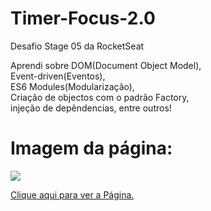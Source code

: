 # Timer-Focus-2.0
Desafio Stage 05 da RocketSeat

Aprendi sobre DOM(Document Object Model),</br>
Event-driven(Eventos),</br>
ES6 Modules(Modularização),</br>
Criação de objectos com o padrão Factory,</br>
injeção de depêndencias, entre outros!

# Imagem da página:
<img src="https://i.imgur.com/ZTPO7xX.png"/>
          
<a href="https://douglasantosilva.github.io/Explorer/stage_5/timer_focus_dark_mode/index.html" target="_blank">Clique aqui para ver a Página.</a>

